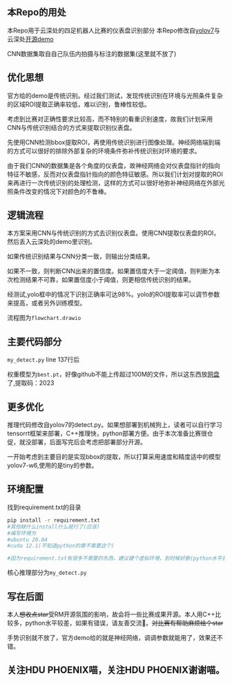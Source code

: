 ## 本Repo的用处
本Repo用于云深处的四足机器人比赛的仪表盘识别部分
本Repo修改自[yolov7](https://github.com/WongKinYiu/yolov7.git)与云深处[开源demo](https://github.com/OpenCVChina/DeepRobotDog.git)

CNN数据集取自自己队伍内拍摄与标注的数据集(这里就不放了)

## 优化思想

官方给的demo是传统识别。经过我们测试，发现传统识别在环境与光照条件复杂的区域ROI提取正确率较低，难以识别，鲁棒性较低。

考虑到比赛对正确性要求比较高，而不特别的看重识别速度，故我们计划采用CNN与传统识别结合的方式来提取识别仪表盘。

先使用CNN检测bbox提取ROI，再使用传统识别进行图像处理。神经网络端到端的方式可以很好的排除外部复杂的环境条件弥补传统识别对环境的要求。

由于我们CNN的数据集是各个角度的仪表盘，故神经网络会对仪表盘指针的指向特征不敏感，反而对仪表盘指针指向的颜色特征敏感。所以我们计划对提取的ROI来再进行一次传统识别的处理检测，这样的方式可以很好地弥补神经网络在外部光照条件改变的情况下对颜色的不鲁棒。



## 逻辑流程

本方案采用CNN与传统识别的方式去识别仪表盘。使用CNN提取仪表盘的ROI，然后丢入云深处的demo里识别。

如果传统识别结果与CNN分类一致，则输出分类结果。

如果不一致，则判断CNN出来的置信度。如果置信度大于一定阈值，则判断为本次检测结果不可靠，如果置信度小于阈值，则更相信传统识别的结果。

经测试,yolo框中的情况下识别正确率可达98%。yolo的ROI提取率可以调节参数来提高，或者另外训练模型。

流程图为`flowchart.drawio`

## 主要代码部分

`my_detect.py` line 137行后

权重模型为`best.pt`，好像github不能上传超过100M的文件，所以这东西放[网盘](https://pan.baidu.com/s/1opWls9q7pDpT8alZ3IzTdA?pwd=2023)了,提取码：2023

## 更多优化

推理代码修改自yolov7的detect.py。如果想部署到机械狗上，读者可以自行学习tensorrt框架来部署，C++推理快，python部署方便。由于本次准备比赛很仓促，就没部署，后面写完后会考虑把部署部分开源。

一开始考虑到主要目的是实现bbox的提取，所以打算采用速度和精度适中的模型yolov7-w6,使用的是tiny的参数。



## 环境配置

找到requirement.txt的目录

``````bash
pip install -r requirement.txt
#其他缺什么install什么就行了(应该)
#编写环境为
#ubuntu 20.04
#cuda 12.1(不知道python的需不需要这个)

#因为requirement.txt有很多不需要的东西，建议建个虚拟环境，到时候好删(python水平差，不知道删什么)
``````

核心推理部分为`my_detect.py`

## 写在后面

本人~~想收点star~~受RM开源氛围的影响，故会将一些比赛成果开源。本人用C++比较多，python水平较差，如果有错误，请友善交流🙏。~~对比赛有帮助麻烦给个star~~

手势识别就不放了，官方demo给的就是神经网络，调调参数就能用了，效果还不错。



## 关注HDU PHOENIX喵，关注HDU PHOENIX谢谢喵。


